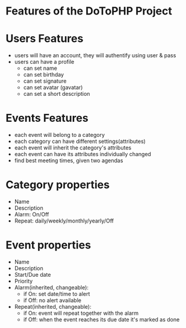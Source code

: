 Features of the DoToPHP Project
===============================



Users Features
=============================== 
* users will have an account, they will authentify using user & pass
* users can have a profile
	* can set name
	* can set birthday
	* can set signature
	* can set avatar (gavatar)
	* can set a short description
		
Events Features
===============================
* each event will belong to a category
* each category can have different settings(attributes)
* each event will inherit the category's attributes
* each event can have its attributes individually changed
* find best meeting times, given two agendas

Category properties
===============================
* Name
* Description
* Alarm: On/Off
* Repeat: daily/weekly/monthly/yearly/Off

Event properties
===============================
* Name
* Description
* Start/Due date
* Priority
* Alarm(inherited, changeable): 
    * if On: set date/time to alert
    * if Off: no alert available
* Repeat(inherited, changeable):
    * if On: event will repeat together with the alarm 
    * if Off: when the event reaches its due date it's marked as done
    
    

